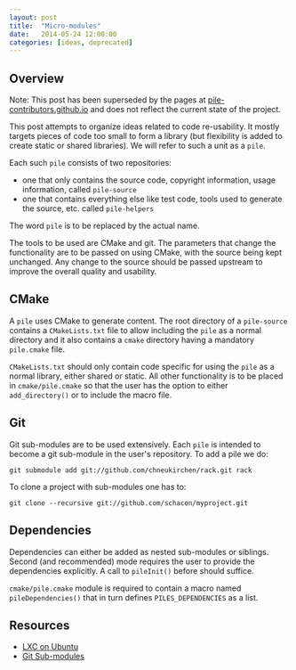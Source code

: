 ```yaml
---
layout: post
title:  "Micro-modules"
date:   2014-05-24 12:00:00
categories: [ideas, deprecated]
---
```


Overview
--------

Note: This post has been superseded by the pages at 
[pile-contributors.github.io](http://pile-contributors.github.io/)
and does not reflect the current state of the project.

This post attempts to organize ideas related to code re-usability.
It mostly targets pieces of code too small to form a library
(but flexibility is added to create static or shared libraries).
We will refer to such a unit as a `pile`.

Each such `pile` consists of two repositories: 

- one that only contains the source code, copyright information,
usage information, called `pile-source`
- one that contains everything else like test code, tools 
used to generate the source, etc. called `pile-helpers`

The word `pile` is to be replaced by the actual name.

The tools to be used are CMake and git. The parameters that change
the functionality are to be passed on using CMake, with
the source being kept unchanged. Any change to the source should
be passed upstream to improve the overall quality and usability.

CMake
-----

A `pile` uses CMake to generate content. The root directory of a 
`pile-source` contains a `CMakeLists.txt` file to allow including
the `pile` as a normal directory and it also contains a `cmake` directory
having a mandatory `pile.cmake` file.

`CMakeLists.txt` should only contain code specific for using the `pile`
as a normal library, either shared or static. All other functionality
is to be placed in `cmake/pile.cmake` so that the user has the option
to either `add_directory()` or to include the macro file.


Git
---

Git sub-modules are to be used extensively. Each `pile` is intended
to become a git sub-module in the user's repository. To add a pile
we do:

    git submodule add git://github.com/chneukirchen/rack.git rack

To clone a project with sub-modules one has to:

    git clone --recursive git://github.com/schacon/myproject.git
    
    
Dependencies
------------

Dependencies can either be added as nested sub-modules or siblings.
Second (and recommended) mode requires the user to provide the 
dependencies explicitly. A call to `pileInit()` before should suffice.

`cmake/pile.cmake` module is required to contain a macro named
`pileDependencies()` that in turn defines `PILES_DEPENDENCIES` as a
list.

Resources
---------

- [LXC on Ubuntu](http://srdandukic.blogspot.ro/2012/04/lxc-on-ubuntu.html)
- [Git Sub-modules](http://git-scm.com/book/en/Git-Tools-Submodules)
